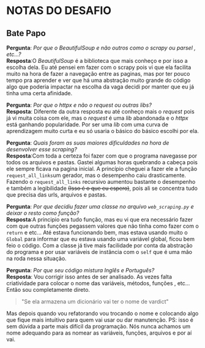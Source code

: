 ﻿# NOTAS DO DESAFIO

## Bate Papo

**Pergunta**: *Por que o *BeautifulSoup* e não outros como o *scrapy* ou *parsel* ,
etc...?*<br /> **Resposta**:O *BeautifulSoup* é a biblioteca que mais conheço e por isso
a escolha dela. Eu até pensei em fazer com o scrapy pois vi que ela facilita muito na
hora de fazer a navegação entre as paginas, mas por ter pouco tempo pra aprender e ver
que há uma abstração muito grande do código algo que poderia impactar na escolha da vaga
decidi por manter que eu já tinha uma certa afinidade.

**Pergunta**: *Por que o *httpx* e não o *request* ou outras *libs*?* <br />
**Resposta**: Diferente da outra resposta eu até conheço mais o *request* pois já vi
muita coisa com ele, mas o *request* é uma *lib* abandonada e o *httpx* está ganhando
popularidade. Por ser uma *lib* com uma curva de aprendizagem muito curta e eu só usaria
o básico do básico escolhi por ela.

**Pergunta**: *Quais foram as suas maiores dificuldades na hora de desenvolver esse
scraping?* <br /> **Resposta**:Com toda a certeza foi fazer com que o programa navegasse
por todos os arquivos e pastas. Gastei algumas horas quebrando a cabeça pois ele sempre
ficava na pagina inicial. A princípio cheguei a fazer ele a função `request_all_links`um
gerador, mas o desempenho caiu drasticamente. Fazendo o `request_all_links` recursivo
aumentou bastante o desempenho e também a legibilidade ~~(Isso é o que eu espero)~~,
pois ali se concentra tudo que precisa das urls, arquivos e pastas.

**Pergunta**: *Por que decidiu fazer uma classe no arquivo `web_scraping.py` e deixar o
resto como função?* <br /> **Resposta**:A principio era tudo função, mas eu vi que era
necessário fazer com que outras funções pegassem valores que não tinha como fazer com o
`return` e etc... Até estava funcionando bem, mas estava usando muito o `Global` para
informar que eu estava usando uma variável global, ficou bem feio o código. Com a classe
já tive mais facilidade por conta da abstração do programa e por usar variáveis de
instância com o `self` que é uma mão na roda nessa situação.

**Pergunta**: *Por que seu código mistura Inglês e Português?* <br /> **Resposta**: Vou
corrigir isso antes de ser analisado. As vezes falta criatividade para colocar o nome
das variáveis, métodos, funções , etc... Então sou completamente direto.

> "Se ela armazena um dicionário vai ter o nome de vardict"

Mas depois quando vou refatorando vou trocando o nome e colocando algo que fique mais
intuitivo para quem vai usar ou dar manutenção. PS: isso é sem dúvida a parte mais
difícil da programação. Nós nunca achamos um nome adequando para as nomear as variáveis,
funções, arquivos e por aí vai.

